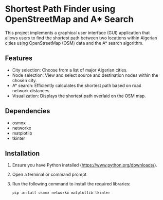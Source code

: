 # Shortest Path Finder using OpenStreetMap and A* Search

This project implements a graphical user interface (GUI) application that allows users to find the shortest path between two locations within Algerian cities using OpenStreetMap (OSM) data and the A* search algorithm.

## Features

* City selection: Choose from a list of major Algerian cities.
* Node selection: View and select source and destination nodes within the chosen city.
* A* search: Efficiently calculates the shortest path based on road network distances.
* Visualization: Displays the shortest path overlaid on the OSM map.

## Dependencies

* osmnx
* networkx
* matplotlib
* tkinter

## Installation

1. Ensure you have Python installed (https://www.python.org/downloads/).
2. Open a terminal or command prompt.
3. Run the following command to install the required libraries:

   ```bash
   pip install osmnx networkx matplotlib tkinter
